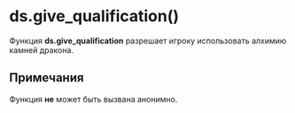 # ds.give_qualification()
Функция **ds.give_qualification** разрешает игроку использовать алхимию камней дракона.

## Примечания
Функция **не** может быть вызвана анонимно.